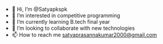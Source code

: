 - 👋 Hi, I’m @Satyapkspk
- 👀 I’m interested in competitive programming
- 🌱 I’m currently learning B.tech final year
- 💞️ I’m looking to collaborate with new technologies
- 📫 How to reach me satyaprasannakumar2000@gmail.com

<!---
Satyapkspk/Satyapkspk is a ✨ special ✨ repository because its `README.md` (this file) appears on your GitHub profile.
You can click the Preview link to take a look at your changes.
--->
